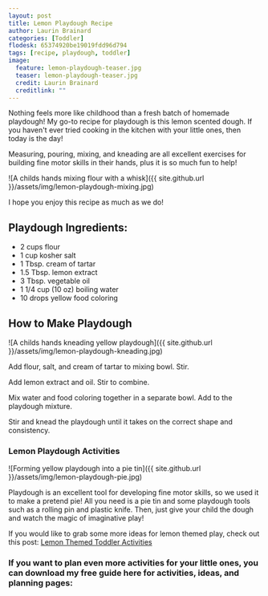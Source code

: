 ```yaml
---
layout: post
title: Lemon Playdough Recipe
author: Laurin Brainard
categories: [Toddler]
flodesk: 65374920be19019fdd96d794
tags: [recipe, playdough, toddler]
image:
  feature: lemon-playdough-teaser.jpg
  teaser: lemon-playdough-teaser.jpg
  credit: Laurin Brainard
  creditlink: ""
---
```

Nothing feels more like childhood than a fresh batch of homemade playdough! My go-to recipe for playdough is this lemon scented dough. If you haven't ever tried cooking in the kitchen with your little ones, then today is the day!

Measuring, pouring, mixing, and kneading are all excellent exercises for building fine motor skills in their hands, plus it is so much fun to help! 

![A childs hands mixing flour with a whisk]({{ site.github.url }}/assets/img/lemon-playdough-mixing.jpg)

I hope you enjoy this recipe as much as we do!

## Playdough Ingredients:
- 2 cups flour
- 1 cup kosher salt
- 1 Tbsp. cream of tartar
- 1.5 Tbsp. lemon extract
- 3 Tbsp. vegetable oil
- 1 1/4 cup (10 oz) boiling water
- 10 drops yellow food coloring

## How to Make Playdough
![A childs hands kneading yellow playdough]({{ site.github.url }}/assets/img/lemon-playdough-kneading.jpg)

Add flour, salt, and cream of tartar to mixing bowl. Stir. 

Add lemon extract and oil. Stir to combine. 

Mix water and food coloring together in a separate bowl. Add to the playdough mixture. 

Stir and knead the playdough until it takes on the correct shape and consistency. 

### Lemon Playdough Activities
![Forming yellow playdough into a pie tin]({{ site.github.url }}/assets/img/lemon-playdough-pie.jpg)

Playdough is an excellent tool for developing fine motor skills, so we used it to make a pretend pie! All you need is a pie tin and some playdough tools such as a rolling pin and plastic knife. Then, just give your child the dough and watch the magic of imaginative play!

If you would like to grab some more ideas for lemon themed play, check out this post: [Lemon Themed Toddler Activities](https://theprimarybrain.com/toddler%20school/2022/01/04/Lemon-Toddler-School-Activities/) 

### If you want to plan even more activities for your little ones, you can download my free guide here for activities, ideas, and planning pages:
